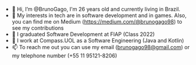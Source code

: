 - 👋 Hi, I’m @BrunoGago, I'm 26 years old and currently living in Brazil.
- 👀 My interests in tech are in software development and in games. Also, you can find me on Medium (https://medium.com/@brunogago98) to see my contributions
- 🌱 I graduated Software Development at FIAP (Class 2022)
- 💞️ I work at Compass.UOL as a Software Engineering (Java and Kotlin)
- 📫 To reach me out you can use my email (brunogago98@gmail.com) or my telephone number (+55 11 95121-8206)

<!---
BrunoGago/BrunoGago is a ✨ special ✨ repository because its `README.md` (this file) appears on your GitHub profile.
You can click the Preview link to take a look at your changes.
--->
